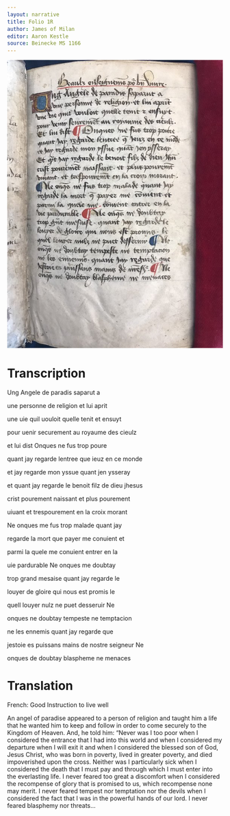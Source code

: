 ```yaml
---
layout: narrative
title: Folio 1R
author: James of Milan
editor: Aaron Kestle
source: Beinecke MS 1166
---
```


![Beinecke MS 1166 Folio 1R](https://raw.githubusercontent.com/oldfrenchtexts/L-aiguillon-d-amour-divine/master/assets/1R.jpg)

# Transcription

Ung Angele de paradis saparut a 

une personne de religion et lui aprit 

une uie quil uouloit quelle tenit et ensuyt 

pour uenir securement au royaume des cieulz 

et lui dist Onques ne fus trop poure 

quant jay regarde lentree que ieuz en ce monde 

et jay regarde mon yssue quant jen ysseray 

et quant jay regarde le benoit filz de dieu jhesus 

crist pourement naissant et plus pourement 

uiuant et trespourement en la croix morant 

Ne onques me fus trop malade quant jay 

regarde la mort que payer me conuient et 

parmi la quele me conuient entrer en la 

uie pardurable Ne onques me doubtay 

trop grand mesaise quant jay regarde le 

louyer de gloire qui nous est promis le 

quell louyer nulz ne puet desseruir Ne 

onques ne doubtay tempeste ne temptacion 

ne les ennemis quant jay regarde que 

jestoie es puissans mains de nostre seigneur Ne 

onques de doubtay blaspheme ne menaces

# Translation

French: Good Instruction to live well

An angel of paradise appeared to a person of religion and taught him a life that he wanted him to keep and follow in order to come securely to the Kingdom of Heaven. And, he told him: “Never was I too poor when I considered the entrance that I had into this world and when I considered my departure when I will exit it and when I considered the blessed son of God, Jesus Christ, who was born in poverty, lived in greater poverty, and died impoverished upon the cross. Neither was I particularly sick when I considered the death that I must pay and through which I must enter into the everlasting life. I never feared too great a discomfort when I considered the recompense of glory that is promised to us, which recompense none may merit. I never feared tempest nor temptation nor the devils when I considered the fact that I was in the powerful hands of our lord. I never feared blasphemy nor threats…

